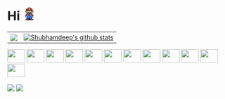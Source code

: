 # Hi <img src="/Assets/gif/Mario_Hello_Big.gif" width="30px">


<table>
<td>
<a href="https://github.com/caijj">
  <img align="center" src="https://github-readme-stats.vercel.app/api/top-langs/?username=caiojj&theme=dark&hide_langs_below=1" />
</td>

<td>
<a href="https://github.com/caiojj">
 <img align="center" src="https://github-readme-stats.vercel.app/api?username=caiojj&show_icons=true&theme=dark&line_height=27" alt="Shubhamdeep's github stats"/>
</a>
</td>
</table>

<div>
  <image align="center alt="Caio-arduino height="30" width="40" src="./Assets/svg/arduino-original.svg">
  <image align="center alt="Caio-android height="30" width="40" src="./Assets/svg/android-plain-wordmark.svg">
  <image align="center alt="Caio-c height="30" width="40" src="./Assets/svg/c-original.svg">
  <image align="center alt="Caio-cPlusPlus height="30" width="40" src="./Assets/svg/cplusplus-original.svg">
  <image align="center alt="Caio-Csharp height="30" width="40" src="./Assets/svg/csharp-original.svg">
  <image align="center alt="Caio-docker height="30" width="40" src="./Assets/svg/docker-plain.svg">
  <image align="center alt="Caio-kotlin height="30" width="40" src="./Assets/svg/kotlin-original.svg">
  <image align="center alt="Caio-git height="30" width="40" src="./Assets/svg/git-plain.svg">  
  <image align="center alt="Caio-java height="30" width="40" src="./Assets/svg/java-plain.svg">
  <image align="center alt="Caio-python height="30" width="40" src="./Assets/svg/python-original.svg">
  <image align="center alt="Caio-javaScript height="30" width="40" src="./Assets/svg/javascript-plain.svg">
  <image align="center alt="Caio-dot-net height="30" width="40" src="./Assets/svg/dot-net-original-wordmark.svg">

</div>

[<img src="https://img.shields.io/badge/medium-%2312100E.svg?&style=for-the-badge&logo=medium&logoColor=white" />](https://medium.com/@caiojj)  [<img src="https://img.shields.io/badge/linkedin-%230077B5.svg?&style=for-the-badge&logo=linkedin&logoColor=white" />](https://www.linkedin.com/in/caio-leal-974aa8127/) 